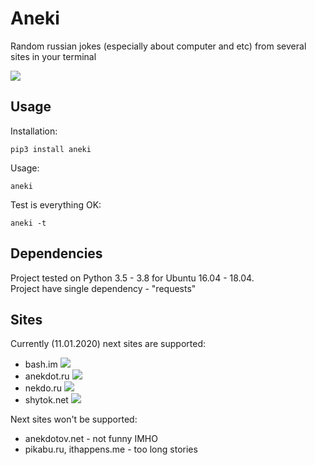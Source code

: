 # Aneki
Random russian jokes (especially about computer and etc) from several sites in your terminal  

![](https://github.com/VolkovAK/aneki/workflows/Build/badge.svg)  

## Usage  
Installation:

    pip3 install aneki

Usage:

    aneki

Test is everything OK:

    aneki -t

## Dependencies
Project tested on Python 3.5 - 3.8 for Ubuntu 16.04 - 18.04.  
Project have single dependency - "requests"

## Sites
Currently (11.01.2020) next sites are supported:
 - bash.im ![](https://github.com/VolkovAK/aneki/workflows/BashIm/badge.svg)  
 - anekdot.ru ![](https://github.com/VolkovAK/aneki/workflows/AnekdotRu/badge.svg)  
 - nekdo.ru ![](https://github.com/VolkovAK/aneki/workflows/NekdoRu/badge.svg)  
 - shytok.net ![](https://github.com/VolkovAK/aneki/workflows/ShytokNet/badge.svg)  

Next sites won't be supported:
 - anekdotov.net - not funny IMHO
 - pikabu.ru, ithappens.me - too long stories
